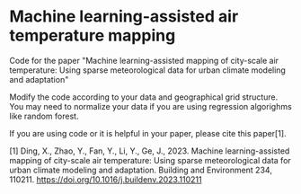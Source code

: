 # Machine learning-assisted air temperature mapping

Code for the paper "Machine learning-assisted mapping of city-scale air temperature: Using sparse meteorological data for urban climate modeling and adaptation"

Modify the code according to your data and geographical grid structure. You may need to normalize your data if you are using regression algorighms like random forest.

If you are using code or it is helpful in your paper, please cite this paper[1].


[1] Ding, X., Zhao, Y., Fan, Y., Li, Y., Ge, J., 2023. Machine learning-assisted mapping of city-scale air temperature: Using sparse meteorological data for urban climate modeling and adaptation. Building and Environment 234, 110211. https://doi.org/10.1016/j.buildenv.2023.110211


